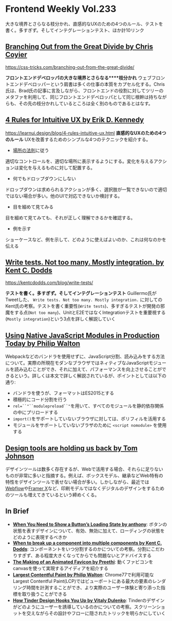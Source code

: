 # Frontend Weekly Vol.233
大きな境界とさらなる枝分かれ、直感的なUXのための4つのルール、テストを書く。多すぎず。そしてインテグレーションテスト、ほか計10リンク

## [Branching Out from the Great Divide by Chris Coyier](https://css-tricks.com/branching-out-from-the-great-divide/)
https://css-tricks.com/branching-out-from-the-great-divide/


**フロントエンドデベロッパの****大きな境界****とさらなる****枝分かれ**
ウェブフロントエンドデベロッパーという肩書は多くの仕事の本質をカプセル化する。Chris氏は、Brad氏の記事に言及しながら、フロントエンドの役割に対してツリーのメタファを利用して、同じフロントエンドデベロッパとして同じ根幹は持ちながらも、その先の枝分かれしているところは全く別のものであるとはなす。

## [4 Rules for Intuitive UX by Erik D. Kennedy](https://learnui.design/blog/4-rules-intuitive-ux.html)

https://learnui.design/blog/4-rules-intuitive-ux.html
**直感的なUXのための4つのルール**
UXを改善するためのシンプルな4つのテクニックを紹介する。

- [場所の法則](https://learnui.design/blog/the-3-laws-of-locality.html)に従う

適切なコントロールを、適切な場所に表示するようにする。変化を与えるアクションは変化を与えるものに対して配置する。


- 何でもドロップダウンにしない

ドロップダウンは求められるアクションが多く、選択肢が一覧できないので適切ではない場合が多い。他のUIで対応できないか検討する。


- 目を細めて見てみる

目を細めて見てみても、それが正しく理解できるかを確認する。


- 例を示す

ショーケースなど、例を示して、どのように使えばよいのか、これは何なのかを伝える

## [Write tests. Not too many. Mostly integration. by Kent C. Dodds](https://kentcdodds.com/blog/write-tests)
https://kentcdodds.com/blog/write-tests/


**テストを書く。多すぎず。そしてインテグレーションテスト**
Guillermo氏がTweetした、 `Write tests. Not too many. Mostly integration.` に対してのKent氏の考察。テストを書く重要性(`Write tests`)、多すぎるテストが開発の邪魔をする点(`Not too many`)、UnitとE2EではなくIntegrationテストを重要視する(`Mostly integration`)という3点を詳しく解説していく

## [Using Native JavaScript Modules in Production Today by Philip Walton](https://philipwalton.com/articles/using-native-javascript-modules-in-production-today/)

Webpackなどのバンドラを使用せずに、JavaScript分割、読み込みをする方法について。実際の所現在モダンなブラウザではネィティブなJavaScriptモジュールを読み込むことができ、それに加えて、パフォーマンスを向上させることができるという。詳しくは本文で詳しく解説されているが、ポイントとしては以下の通り:

- バンドラを使うが、フォーマットはES2015とする
- 積極的にコード分割を行う
- `rel=``"``modulepreload``"`を用いて、すべてのモジュールを静的依存関係の中にプリロードする
- `import()`をサポートしていないブラウザに対しては、ポリフィルを活用する
- モジュールをサポートしていないブラザのために `<script nomodule>` を使用する
## [Design tools are holding us back by Tom Johnson](https://uxdesign.cc/design-tools-are-holding-us-back-1aca266b333e)

デザインツールは数多く存在するが、Webで活用する場合、それらに足りないものが非常に多いと指摘する。例えば、ボックスモデル、継承などWeb特有の特性をデザインツールで表せない場合が多い。しかしながら、最近では[Webflow](https://webflow.com)や[Framer X](https://www.framer.com)など、印刷モデルではなくデジタルのデザインをするためのツールも増えてきているという締めくくる。

## In Brief
- [**When You Need to Show a Button’s Loading State by anthony**](https://uxmovement.com/buttons/when-you-need-to-show-a-buttons-loading-state/): ボタンの状態を表すデザインについて、有効、無効に加えて、ローディングの状態をどのように表現するべきか
- [**When to break up a component into multiple components by Kent C. Dodds**](https://kentcdodds.com/blog/when-to-break-up-a-component-into-multiple-components): コンポーネントをいつ分割するのかについての考察。分割にこだわりすぎず、ある程度大きくなってからでも問題ないとアドバイスする
- [**The Making of an Animated Favicon by Preethi**](https://css-tricks.com/the-making-of-an-animated-favicon/): 動くファビコンをcanvasを使って実現するアイディアを紹介する
- [**Largest Contentful Paint by Philip Walton**](https://web.dev/largest-contentful-paint/): Chrome77で利用可能なLargest Contentful Paint(LCP)ではビューポートにある最大の要素のレンダリング時間を計測することができ、より実際のユーザー体験と寄り添った指標を取り扱うことができる
- [**How Tinder Design Hooks You Up by Vitaly Dulenko**](https://uxplanet.org/how-tinder-design-hooks-you-up-60201d78501f): Tinderのデザインがどのようにユーザーを誘導しているのかについての考察。スクリーンショットを交えながらその設計やフローに隠されたトリックを明らかにしていく

